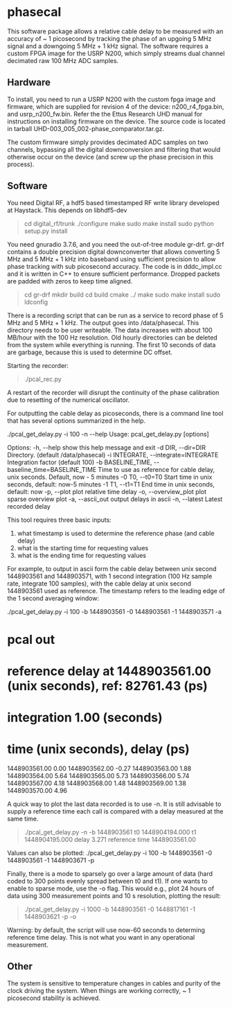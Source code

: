 # phasecal 

This software package allows a relative cable delay to be measured with an accuracy of ~ 1 picosecond by tracking the phase of an upgoing 5 MHz signal and a downgoing 5 MHz + 1 kHz signal. The software requires a custom FPGA image for the USRP N200, which simply streams dual channel decimated raw 100 MHz ADC samples. 

Hardware
--------

To install, you need to run a USRP N200 with the custom fpga image and firmware, which are supplied for revision 4 of the device: n200_r4_fpga.bin, and usrp_n200_fw.bin. Refer the the Ettus Research UHD manual for instructions on installing firmware on the device. The source code is located in tarball UHD-003_005_002-phase_comparator.tar.gz.

The custom firmware simply provides decimated ADC samples on two channels, bypassing all the digital downconversion and filtering that would otherwise occur on the device (and screw up the phase precision in this process). 

Software
--------

You need Digital RF, a hdf5 based timestamped RF write library developed at Haystack. This depends on libhdf5-dev

> cd digital_rf/trunk
> ./configure 
> make 
> sudo make install
> sudo python setup.py install

You need gnuradio 3.7.6, and you need the out-of-tree module gr-drf. gr-drf contains a double precision digital downconverter that allows converting 5 MHz and 5 MHz + 1 kHz into baseband using sufficient precision to allow phase tracking with sub picosecond accuracy. The code is in dddc_impl.cc and it is written in C++ to ensure sufficient performance. Dropped packets are padded with zeros to keep time aligned. 

> cd gr-drf
> mkdir build
> cd build
> cmake ../
> make
> sudo make install
> sudo ldconfig

There is a recording script that can be run as a service to record phase of 5 MHz and 5 MHz + 1 kHz. The output goes into /data/phasecal. This directory needs to be user writeable. The data increases with about 100 MB/hour with the 100 Hz resolution. Old hourly directories can be deleted from the system while everything is running. The first 10 seconds of data are garbage, because this is used to determine DC offset. 

Starting the recorder:
> ./pcal_rec.py

A restart of the recorder will disrupt the continuity of the phase calibration due to resetting of the numerical oscillator. 

For outputting the cable delay as picoseconds, there is a command line tool that has several options summarized in the help.

./pcal_get_delay.py -i 100 -n --help
Usage: pcal_get_delay.py [options]

Options:
  -h, --help            show this help message and exit
  -d DIR, --dir=DIR     Directory. (default /data/phasecal)
  -i INTEGRATE, --integrate=INTEGRATE
                        Integration factor (default 100)
  -b BASELINE_TIME, --baseline_time=BASELINE_TIME
                        Time to use as reference for cable delay, unix
                        seconds. Default, now - 5 minutes
  -0 T0, --t0=T0        Start time in unix seconds, default: now-5 minutes
  -1 T1, --t1=T1        End time in unix seconds, default: now
  -p, --plot            plot relative time delay
  -o, --overview_plot   plot sparse overview plot
  -a, --ascii_out       output delays in ascii
  -n, --latest          Latest recorded delay

This tool requires three basic inputs: 
1) what timestamp is used to determine the reference phase (and cable delay)
2) what is the starting time for requesting values
3) what is the ending time for requesting values

For example, to output in ascii form the cable delay between unix second 1448903561 and 1448903571, with 1 second integration (100 Hz sample rate, integrate 100 samples), with the cable delay at unix second 1448903561 used as reference. The timestamp refers to the leading edge of the 1 second averaging window:

./pcal_get_delay.py -i 100 -b 1448903561 -0  1448903561 -1 1448903571 -a
# pcal out
# reference delay at 1448903561.00 (unix seconds), ref: 82761.43 (ps)
# integration 1.00 (seconds)
# time (unix seconds), delay (ps)
1448903561.00 0.00
1448903562.00 -0.27
1448903563.00 1.88
1448903564.00 5.64
1448903565.00 5.73
1448903566.00 5.74
1448903567.00 4.18
1448903568.00 1.48
1448903569.00 1.38
1448903570.00 4.96

A quick way to plot the last data recorded is to use -n. It is still advisable to supply a reference time each call is compared with a delay measured at the same time. 

> ./pcal_get_delay.py -n -b 1448903561
t0 1448904194.000 t1 1448904195.000 delay 3.271 reference time 1448903561.00

Values can also be plotted:
./pcal_get_delay.py -i 100 -b 1448903561 -0  1448903561 -1 1448903671 -p

Finally, there is a mode to sparsely go over a large amount of data (hard coded to 300 points evenly spread between t0 and t1). If one wants to enable to sparse mode, use the -o flag. This would e.g., plot 24 hours of data using 300 measurement points and 10 s resolution, plotting the result:

> ./pcal_get_delay.py -i 1000 -b 1448903561 -0  1448817161 -1 1448903621 -p -o

Warning: by default, the script will use now-60 seconds to determing reference time delay. This is not what you want in any operational measurement. 

Other
-----

The system is sensitive to temperature changes in cables and purity of the clock driving the system. When things are working correctly, ~ 1 picosecond stability is achieved. 
